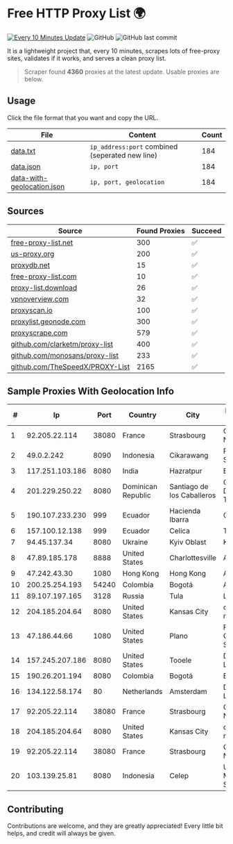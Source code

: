 
# Free HTTP Proxy List 🌍

[![Every 10 Minutes Update](https://github.com/mertguvencli/http-proxy-list/actions/workflows/main.yml/badge.svg?branch=main)](https://github.com/mertguvencli/http-proxy-list/actions/workflows/main.yml)
![GitHub](https://img.shields.io/github/license/mertguvencli/http-proxy-list)
![GitHub last commit](https://img.shields.io/github/last-commit/mertguvencli/http-proxy-list)

It is a lightweight project that, every 10 minutes, scrapes lots of free-proxy sites, validates if it works, and serves a clean proxy list.


> Scraper found **4360** proxies at the latest update. Usable proxies are below.

## Usage

Click the file format that you want and copy the URL.


|File|Content|Count|
|----|-------|-----|
|[data.txt](https://raw.githubusercontent.com/mertguvencli/http-proxy-list/main/proxy-list/data.txt)|`ip_address:port` combined (seperated new line)|184|
|[data.json](https://raw.githubusercontent.com/mertguvencli/http-proxy-list/main/proxy-list/data.json)|`ip, port`|184|
|[data-with-geolocation.json](https://raw.githubusercontent.com/mertguvencli/http-proxy-list/main/proxy-list/data-with-geolocation.json)|`ip, port, geolocation`|184|

## Sources

|Source|Found Proxies|Succeed|
|------|-------------|-------|
|[free-proxy-list.net](https://free-proxy-list.net)|300|✅|
|[us-proxy.org](https://www.us-proxy.org)|200|✅|
|[proxydb.net](http://proxydb.net)|15|✅|
|[free-proxy-list.com](https://free-proxy-list.com/?page=&port=&type%5B%5D=http&type%5B%5D=https&up_time=0&search=Search)|10|✅|
|[proxy-list.download](https://www.proxy-list.download/HTTP)|26|✅|
|[vpnoverview.com](https://vpnoverview.com/privacy/anonymous-browsing/free-proxy-servers)|32|✅|
|[proxyscan.io](https://www.proxyscan.io)|100|✅|
|[proxylist.geonode.com](https://proxylist.geonode.com/api/proxy-list?limit=300&page=1&sort_by=lastChecked&sort_type=desc&protocols=http,https)|300|✅|
|[proxyscrape.com](https://api.proxyscrape.com/v2/?request=displayproxies&protocol=http&timeout=10000&country=all&ssl=all&anonymity=all)|579|✅|
|[github.com/clarketm/proxy-list](https://raw.githubusercontent.com/clarketm/proxy-list/master/proxy-list-raw.txt)|400|✅|
|[github.com/monosans/proxy-list](https://raw.githubusercontent.com/monosans/proxy-list/main/proxies/http.txt)|233|✅|
|[github.com/TheSpeedX/PROXY-List](https://raw.githubusercontent.com/TheSpeedX/PROXY-List/master/http.txt)|2165|✅|


## Sample Proxies With Geolocation Info

|#|Ip|Port|Country|City|Internet Service Provider|
|-|--|----|-------|----|-------------------------|
|1|92.205.22.114|38080|France|Strasbourg|GD MASS Network|
|2|49.0.2.242|8090|Indonesia|Cikarawang|PT Usaha Adi Sanggoro|
|3|117.251.103.186|8080|India|Hazratpur|BSNL Internet|
|4|201.229.250.22|8080|Dominican Republic|Santiago de los Caballeros|Compañía Dominicana de Teléfonos S. A.|
|5|190.107.233.230|999|Ecuador|Hacienda Ibarra|CINECABLE TV|
|6|157.100.12.138|999|Ecuador|Celica|Telconet S.A|
|7|94.45.137.34|8080|Ukraine|Kyiv Oblast|Kievline LLC|
|8|47.89.185.178|8888|United States|Charlottesville|Alibaba.com LLC|
|9|47.242.43.30|1080|Hong Kong|Hong Kong|Alibaba.com LLC|
|10|200.25.254.193|54240|Colombia|Bogotá|Andinet ON Line|
|11|89.107.197.165|3128|Russia|Tula|LLC TK Altair|
|12|204.185.204.64|8080|United States|Kansas City|org-morenet.more.net|
|13|47.186.44.66|1080|United States|Plano|Frontier Communications Solutions|
|14|157.245.207.186|8080|United States|Tooele|DigitalOcean, LLC|
|15|190.26.201.194|8080|Colombia|Bogotá|ETB - Colombia|
|16|134.122.58.174|80|Netherlands|Amsterdam|DigitalOcean, LLC|
|17|92.205.22.114|38080|France|Strasbourg|GD MASS Network|
|18|204.185.204.64|8080|United States|Kansas City|org-morenet.more.net|
|19|92.205.22.114|38080|France|Strasbourg|GD MASS Network|
|20|103.139.25.81|8080|Indonesia|Celep|Universitas Muhammadiyah Sidoarjo|



## Contributing

Contributions are welcome, and they are greatly appreciated! Every
little bit helps, and credit will always be given.

